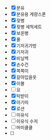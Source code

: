 - [x] 분유
- [x] 분유용 계량스푼
- [x] 젖병
- [x] 젖병 세척세트
- [x] 보온병
- [x] 물
- [x] 기저귀가방
- [x] 기저귀
- [x] 비닐백
- [x] 손수건
- [x] 쪽쪽이
- [x] 갈아입을옷
- [x] 이불
- [ ] 요
- [x] 턱받이
- [x] 아기띠
- [x] 로션
- [ ] 이유식
- [ ] 이유식 수저
- [ ] 머미쿨쿨
- [ ] 